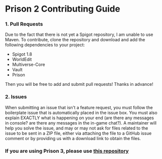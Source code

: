 # Prison 2 Contributing Guide

### 1. Pull Requests

Due to the fact that there is not yet a Spigot repository, I am unable to use Maven. To contribute, clone the repository and download and add the following dependencies to your project:

- Spigot 1.8
- WorldEdit
- Multiverse-Core
- Vault
- Prison

Then you will be free to add and submit pull requests! Thanks in advance!

### 2. Issues

When submitting an issue that isn't a feature request, you must follow the boilerplate issue that is automatically placed in the issue box. You must also explain EXACTLY what is happening on your end (are there any messages in console? are there any messages in the in-game chat?). A maintainer will help you solve the issue, and may or may not ask for files related to the issue to be sent in a ZIP file, either via attaching the file to a GitHub issue comment or by providing us with a download link to obtain the files.

### If you are using Prison 3, please use [this repository](https://github.com/MC-Prison/Prison)

